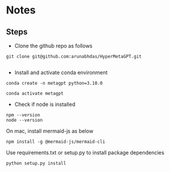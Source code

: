 # Notes

## Steps


* Clone the github repo as follows

```
git clone git@github.com:arunabhdas/HyperMetaGPT.git


```
* Install and activate conda environment
```
conda create -n metagpt python=3.10.0

conda activate metagpt
```


* Check if node is installed


```
npm --version
node --version
```

On mac, install mermaid-js as below

```
npm install -g @mermaid-js/mermaid-cli
```

Use requirements.txt or setup.py to install package dependencies

```
python setup.py install
```